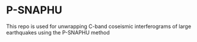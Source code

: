 # P-SNAPHU
This repo is used for unwrapping C-band coseismic interferograms of large earthquakes using the P-SNAPHU method
